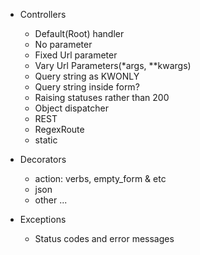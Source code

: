 
- Controllers
  + Default(Root) handler
  + No parameter
  + Fixed Url parameter
  + Vary Url Parameters(*args, **kwargs)
  * Query string as KWONLY 
  * Query string inside form?
  * Raising statuses rather than 200
  * Object dispatcher
  * REST
  * RegexRoute
  * static


- Decorators
  * action: verbs, empty_form & etc
  * json
  * other ...


- Exceptions
  * Status codes and error messages
